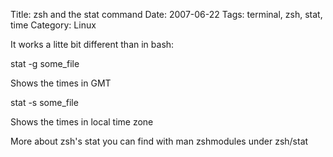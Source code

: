 Title: zsh and the stat command
Date: 2007-06-22
Tags: terminal, zsh, stat, time
Category: Linux

It works a litte bit different than in bash:

stat -g some_file

Shows the times in GMT

stat -s some_file

Shows the times in local time zone

More about zsh's stat you can find with man zshmodules under zsh/stat
